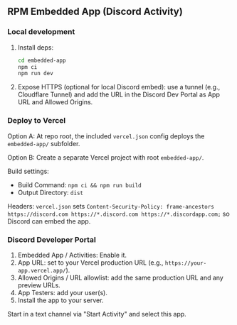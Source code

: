 ## RPM Embedded App (Discord Activity)

### Local development

1. Install deps:
   ```bash
   cd embedded-app
   npm ci
   npm run dev
   ```
2. Expose HTTPS (optional for local Discord embed): use a tunnel (e.g., Cloudflare Tunnel) and add the URL in the Discord Dev Portal as App URL and Allowed Origins.

### Deploy to Vercel

Option A: At repo root, the included `vercel.json` config deploys the `embedded-app/` subfolder.

Option B: Create a separate Vercel project with root `embedded-app/`.

Build settings:
- Build Command: `npm ci && npm run build`
- Output Directory: `dist`

Headers: `vercel.json` sets `Content-Security-Policy: frame-ancestors https://discord.com https://*.discord.com https://*.discordapp.com;` so Discord can embed the app.

### Discord Developer Portal

1. Embedded App / Activities: Enable it.
2. App URL: set to your Vercel production URL (e.g., `https://your-app.vercel.app/`).
3. Allowed Origins / URL allowlist: add the same production URL and any preview URLs.
4. App Testers: add your user(s).
5. Install the app to your server.

Start in a text channel via "Start Activity" and select this app.


